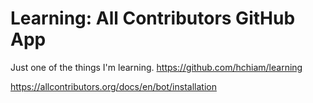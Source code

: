 # Learning: All Contributors GitHub App

Just one of the things I'm learning. <https://github.com/hchiam/learning>

<https://allcontributors.org/docs/en/bot/installation>
